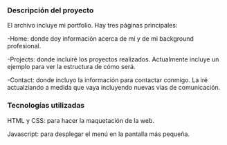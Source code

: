 ### Descripción del proyecto

El archivo incluye mi portfolio. Hay tres páginas principales:

-Home: donde doy información acerca de mí y de mi background profesional.

-Projects: donde incluiré los proyectos realizados. Actualmente incluye un ejemplo para ver la estructura de cómo será.

-Contact: donde incluyo la información para contactar conmigo. La iré actualziando a medida que vaya incluyendo nuevas vías de comunicación.


### Tecnologías utilizadas

HTML y CSS: para hacer la maquetación de la web.

Javascript: para desplegar el menú en la pantalla más pequeña.
